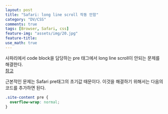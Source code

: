 ```yaml
---
layout: post
title: "Safari: long line scroll 작동 안함"
category: "DV/CSS"
comments: true
tags: [Browser, Safari, css]
feature-img: "assets/img/20.jpg"
feature-title:
use_math: true
---
```


사파리에서 code block을 담당하는 pre 태그에서 long line scroll이 안되는 문제를 해결한다.  
[참고](https://wordpress.org/support/topic/long-lines-do-not-scroll-in-code-block-when-using-macos-safari/)

근본적인 문제는 Safari pre태그의 초기값 때문이다.
이것을 해결하기 위해서는 다음의 코드를 추가하면 된다.

```css
.site-content pre {
  overflow-wrap: normal;
}
```
